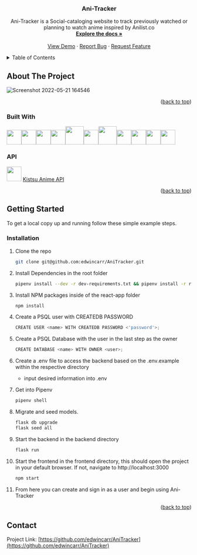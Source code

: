 <div id="top"></div>


<br />
<div align="center">

<h3 align="center">Ani-Tracker</h3>

  <p align="center">
    Ani-Tracker is a Social-cataloging website to track previously watched or planning to watch anime inspired by Anilist.co
    <br />
    <a href="https://github.com/edwincarr/AniTracker/wiki"><strong>Explore the docs »</strong></a>
    <br />
    <br />
    <a href="https://ani-tracker.herokuapp.com/">View Demo</a>
    ·
    <a href="https://github.com/edwincarr/AniTracker/issues">Report Bug</a>
    ·
    <a href="https://github.com/edwincarr/AniTracker/issues">Request Feature</a>
  </p>
</div>



<!-- TABLE OF CONTENTS -->
<details>
  <summary>Table of Contents</summary>
  <ol>
    <li>
      <a href="#about-the-project">About The Project</a>
      <ul>
        <li><a href="#built-with">Built With</a></li>
      </ul>
    </li>
    <li>
      <a href="#getting-started">Getting Started</a>
      <ul>
        <li><a href="#prerequisites">Prerequisites</a></li>
        <li><a href="#installation">Installation</a></li>
      </ul>
    </li>
    <li><a href="#contact">Contact</a></li>
  </ol>
</details>



<!-- ABOUT THE PROJECT -->
## About The Project

![Screenshot 2022-05-21 164546](https://user-images.githubusercontent.com/69633370/169668433-841c32af-0efb-4566-b03a-6c145978d369.png)

<p align="right">(<a href="#top">back to top</a>)</p>



### Built With
<img  src="https://cdn.jsdelivr.net/gh/devicons/devicon/icons/javascript/javascript-original.svg"  height=40/><img src="https://cdn.jsdelivr.net/gh/devicons/devicon/icons/react/react-original.svg" height=40/><img src="https://cdn.jsdelivr.net/gh/devicons/devicon/icons/redux/redux-original.svg" height=40/><img src="https://icongr.am/devicon/python-plain.svg?size=128&color=ffffff" height=40/><img src="https://icongr.am/devicon/docker-original.svg" height=50/><img  src="https://cdn.jsdelivr.net/gh/devicons/devicon/icons/postgresql/postgresql-original.svg"  height=40/><img src="https://cdn.jsdelivr.net/gh/devicons/devicon/icons/sqlalchemy/sqlalchemy-original.svg" height=50/><img  src="https://cdn.jsdelivr.net/gh/devicons/devicon/icons/flask/flask-original.svg"  height=40/><img  src="https://cdn.jsdelivr.net/gh/devicons/devicon/icons/css3/css3-original.svg"  height=40/><img  src="https://cdn.jsdelivr.net/gh/devicons/devicon/icons/html5/html5-original.svg"  height=40/><img  src="https://cdn.jsdelivr.net/gh/devicons/devicon/icons/git/git-original.svg"  height=40/>

### API

<img src="https://play-lh.googleusercontent.com/fJbHIg6QrqzVD18nUvHXDHA-l3X9FVz5qUNhESnKKRdCspaUnXt4L83eD7nnWZZyzw" height=40/>
<a href="https://kitsu.docs.apiary.io/#">Kistsu Anime API</a>

<p align="right">(<a href="#top">back to top</a>)</p>



<!-- GETTING STARTED -->
## Getting Started

To get a local copy up and running follow these simple example steps.

### Installation

1. Clone the repo
   ```sh
   git clone git@github.com:edwincarr/AniTracker.git
   ```
   
2. Install Dependencies in the root folder
   ```sh
   pipenv install --dev -r dev-requirements.txt && pipenv install -r requirements.txt
   ```
   
3. Install NPM packages inside of the react-app folder
   ```sh
   npm install
   ```
   
4. Create a PSQL user with CREATEDB PASSWORD
   ```js
   CREATE USER <name> WITH CREATEDB PASSWORD <'password'>;
   ```
   
5. Create a PSQL Database with the user in the last step as the owner
   ```js
   CREATE DATABASE <name> WITH OWNER <user>;
   ```
6. Create a .env file to access the backend based on the .env.example within the respective directory
      - input desired information into .env

7. Get into Pipenv
   ```sh
   pipenv shell
   ```

8. Migrate and seed models.
   ```sh
   flask db upgrade
   flask seed all
   ```
   
9. Start the backend in the backend directory
   ```sh
   flask run
   ```
   
10. Start the frontend in the frontend directory, this should open the project in your default browser. If not, navigate to http://localhost:3000
    ```sh
    npm start
    ```
   
11. From here you can create and sign in as a user and begin using Ani-Tracker


<p align="right">(<a href="#top">back to top</a>)</p>



<!-- CONTACT -->
## Contact

Project Link: [https://github.com/edwincarr/AniTracker](https://github.com/edwincarr/AniTracker)
